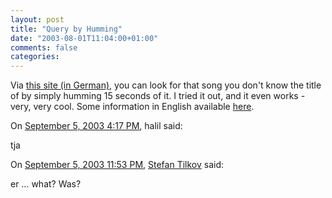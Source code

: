 ```yaml
---
layout: post
title: "Query by Humming"
date: "2003-08-01T11:04:00+01:00"
comments: false
categories: 
---
```


<p>Via <a href="http://www.musicline.de/de/melodiesuche/" title="musicline.de - Die ganze Musik im Internet">this site (in German)</a>, you can look for that song you don't know the title of by simply humming 15 seconds of it. I tried it out, and it even works - very, very cool. Some information in English available <a href="http://www.germany-info.org/relaunch/education/new/edu_mp3_format.html">here</a>.</p>
<section class="comments">

<div class="comment" id="comment-61">
On <a href="#comment-61" title="Permalink to this comment">September  5, 2003  4:17 PM</a>, halil
said:
<p>tja</p>


<div class="comment" id="comment-62">
On <a href="#comment-62" title="Permalink to this comment">September  5, 2003 11:53 PM</a>, <a href="/en/staff/st/">Stefan Tilkov</a>
said:
<p>er &#8230; what? Was?</p>


</section>

